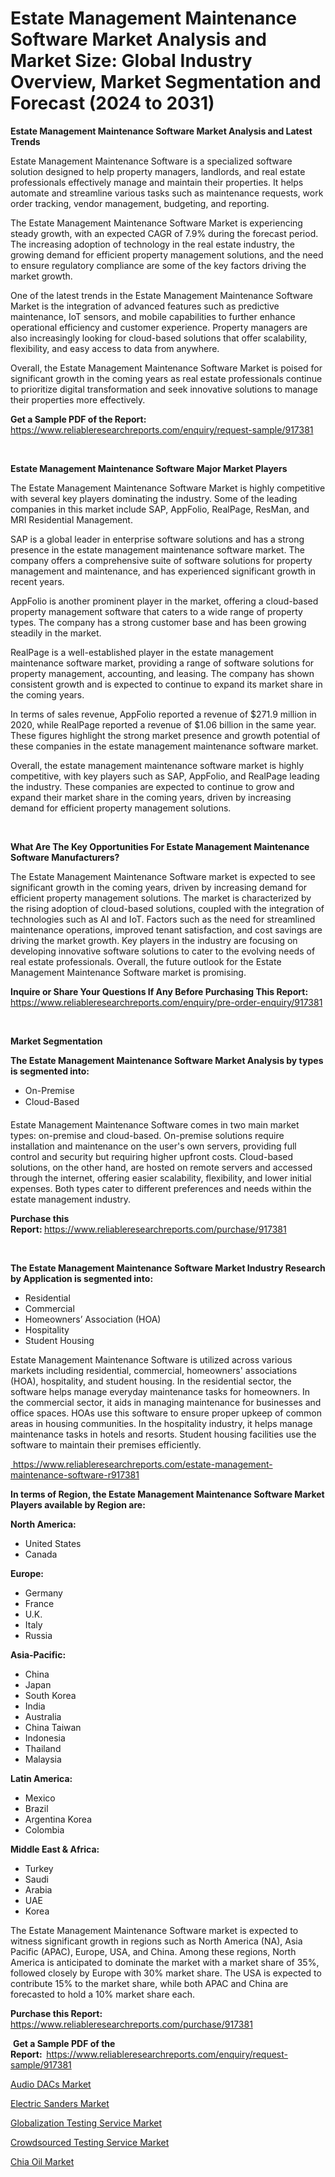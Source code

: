 <p><h1>Estate Management Maintenance Software Market Analysis and Market Size: Global Industry Overview, Market Segmentation and Forecast (2024 to 2031)</h1></p><p><strong>Estate Management Maintenance Software Market Analysis and Latest Trends</strong></p>
<p><p>Estate Management Maintenance Software is a specialized software solution designed to help property managers, landlords, and real estate professionals effectively manage and maintain their properties. It helps automate and streamline various tasks such as maintenance requests, work order tracking, vendor management, budgeting, and reporting.</p><p>The Estate Management Maintenance Software Market is experiencing steady growth, with an expected CAGR of 7.9% during the forecast period. The increasing adoption of technology in the real estate industry, the growing demand for efficient property management solutions, and the need to ensure regulatory compliance are some of the key factors driving the market growth.</p><p>One of the latest trends in the Estate Management Maintenance Software Market is the integration of advanced features such as predictive maintenance, IoT sensors, and mobile capabilities to further enhance operational efficiency and customer experience. Property managers are also increasingly looking for cloud-based solutions that offer scalability, flexibility, and easy access to data from anywhere.</p><p>Overall, the Estate Management Maintenance Software Market is poised for significant growth in the coming years as real estate professionals continue to prioritize digital transformation and seek innovative solutions to manage their properties more effectively.</p></p>
<p><strong>Get a Sample PDF of the Report:&nbsp;</strong> <a href="https://www.reliableresearchreports.com/enquiry/request-sample/917381">https://www.reliableresearchreports.com/enquiry/request-sample/917381</a></p>
<p>&nbsp;</p>
<p><strong>Estate Management Maintenance Software Major Market Players</strong></p>
<p><p>The Estate Management Maintenance Software Market is highly competitive with several key players dominating the industry. Some of the leading companies in this market include SAP, AppFolio, RealPage, ResMan, and MRI Residential Management.</p><p>SAP is a global leader in enterprise software solutions and has a strong presence in the estate management maintenance software market. The company offers a comprehensive suite of software solutions for property management and maintenance, and has experienced significant growth in recent years.</p><p>AppFolio is another prominent player in the market, offering a cloud-based property management software that caters to a wide range of property types. The company has a strong customer base and has been growing steadily in the market.</p><p>RealPage is a well-established player in the estate management maintenance software market, providing a range of software solutions for property management, accounting, and leasing. The company has shown consistent growth and is expected to continue to expand its market share in the coming years.</p><p>In terms of sales revenue, AppFolio reported a revenue of $271.9 million in 2020, while RealPage reported a revenue of $1.06 billion in the same year. These figures highlight the strong market presence and growth potential of these companies in the estate management maintenance software market.</p><p>Overall, the estate management maintenance software market is highly competitive, with key players such as SAP, AppFolio, and RealPage leading the industry. These companies are expected to continue to grow and expand their market share in the coming years, driven by increasing demand for efficient property management solutions.</p></p>
<p>&nbsp;</p>
<p><strong>What Are The Key Opportunities For Estate Management Maintenance Software Manufacturers?</strong></p>
<p><p>The Estate Management Maintenance Software market is expected to see significant growth in the coming years, driven by increasing demand for efficient property management solutions. The market is characterized by the rising adoption of cloud-based solutions, coupled with the integration of technologies such as AI and IoT. Factors such as the need for streamlined maintenance operations, improved tenant satisfaction, and cost savings are driving the market growth. Key players in the industry are focusing on developing innovative software solutions to cater to the evolving needs of real estate professionals. Overall, the future outlook for the Estate Management Maintenance Software market is promising.</p></p>
<p><strong>Inquire or Share Your Questions If Any Before Purchasing This Report:</strong> <a href="https://www.reliableresearchreports.com/enquiry/pre-order-enquiry/917381">https://www.reliableresearchreports.com/enquiry/pre-order-enquiry/917381</a></p>
<p>&nbsp;</p>
<p><strong>Market Segmentation</strong></p>
<p><strong>The Estate Management Maintenance Software Market Analysis by types is segmented into:</strong></p>
<p><ul><li>On-Premise</li><li>Cloud-Based</li></ul></p>
<p><p>Estate Management Maintenance Software comes in two main market types: on-premise and cloud-based. On-premise solutions require installation and maintenance on the user's own servers, providing full control and security but requiring higher upfront costs. Cloud-based solutions, on the other hand, are hosted on remote servers and accessed through the internet, offering easier scalability, flexibility, and lower initial expenses. Both types cater to different preferences and needs within the estate management industry.</p></p>
<p><strong>Purchase this Report:&nbsp;</strong><a href="https://www.reliableresearchreports.com/purchase/917381">https://www.reliableresearchreports.com/purchase/917381</a></p>
<p>&nbsp;</p>
<p><strong>The Estate Management Maintenance Software Market Industry Research by Application is segmented into:</strong></p>
<p><ul><li>Residential</li><li>Commercial</li><li>Homeowners’ Association (HOA)</li><li>Hospitality</li><li>Student Housing</li></ul></p>
<p><p>Estate Management Maintenance Software is utilized across various markets including residential, commercial, homeowners' associations (HOA), hospitality, and student housing. In the residential sector, the software helps manage everyday maintenance tasks for homeowners. In the commercial sector, it aids in managing maintenance for businesses and office spaces. HOAs use this software to ensure proper upkeep of common areas in housing communities. In the hospitality industry, it helps manage maintenance tasks in hotels and resorts. Student housing facilities use the software to maintain their premises efficiently.</p></p>
<p><a href="https://www.reliableresearchreports.com/estate-management-maintenance-software-r917381">&nbsp;https://www.reliableresearchreports.com/estate-management-maintenance-software-r917381</a></p>
<p><strong>In terms of Region, the Estate Management Maintenance Software Market Players available by Region are:</strong></p>
<p>
    <p> <strong> North America: </strong>
        <ul>
            <li>United States</li>
            <li>Canada</li>
        </ul>
        </p> 
    <p> <strong> Europe: </strong>
        <ul>
            <li>Germany</li>
            <li>France</li>
            <li>U.K.</li>
            <li>Italy</li>
            <li>Russia</li>
        </ul>
        </p> 
    <p> <strong> Asia-Pacific: </strong>
        <ul>
            <li>China</li>
            <li>Japan</li>
            <li>South Korea</li>
            <li>India</li>
            <li>Australia</li>
            <li>China Taiwan</li>
            <li>Indonesia</li>
            <li>Thailand</li>
            <li>Malaysia</li>
        </ul>
        </p> 
    <p> <strong> Latin America: </strong>
        <ul>
            <li>Mexico</li>
            <li>Brazil</li>
            <li>Argentina Korea</li>
            <li>Colombia</li>
        </ul>
        </p> 
    <p> <strong> Middle East & Africa: </strong>
        <ul>
            <li>Turkey</li>
            <li>Saudi</li>
            <li>Arabia</li>
            <li>UAE</li>
            <li>Korea</li>
        </ul>
    </p>
    </p>
<p><p>The Estate Management Maintenance Software market is expected to witness significant growth in regions such as North America (NA), Asia Pacific (APAC), Europe, USA, and China. Among these regions, North America is anticipated to dominate the market with a market share of 35%, followed closely by Europe with 30% market share. The USA is expected to contribute 15% to the market share, while both APAC and China are forecasted to hold a 10% market share each.</p></p>
<p><strong>Purchase this Report: </strong><a href="https://www.reliableresearchreports.com/purchase/917381">https://www.reliableresearchreports.com/purchase/917381</a></p>
<p>&nbsp;<strong>Get a Sample PDF of the Report:&nbsp;&nbsp;</strong><a href="https://www.reliableresearchreports.com/enquiry/request-sample/917381">https://www.reliableresearchreports.com/enquiry/request-sample/917381</a></p>
<p><strong></strong></p>
<p><p><a href="https://www.linkedin.com/pulse/audio-dacs-market-share-size-trends-industry-analysis-report-application-mdcle?trackingId=mfEmRv2GR5qWXr%2FnM4u1Ag%3D%3D">Audio DACs Market</a></p><p><a href="https://medium.com/@akshatreportprime/electric-sanders-market-a-global-and-regional-analysis-focus-on-end-user-product-and-region-2fcf9596a7d9">Electric Sanders Market</a></p><p><a href="https://github.com/LarryPearsongXXfvf/Market-Research-Report-List-1/blob/main/globalization-testing-service-market.md">Globalization Testing Service Market</a></p><p><a href="https://github.com/hrhzhypq19/Market-Research-Report-List-1/blob/main/crowdsourced-testing-service-market.md">Crowdsourced Testing Service Market</a></p><p><a href="https://www.linkedin.com/pulse/global-chia-oil-market-trends-insights-growth-opportunities-challenges-neuyf?trackingId=4CreL5I8SzmkwjeP0gPJDA%3D%3D">Chia Oil Market</a></p></p>